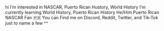 hi
I’m interested in NASCAR, Puerto Rican Hustory, World History
I’m currently learning World History, Puerto Rican History
He/Him Puerto Rican NASCAR Fan 🇵🇷
You can Find me on Discord, Reddit, Twitter, and Tik-Tok just to name a few
^^
